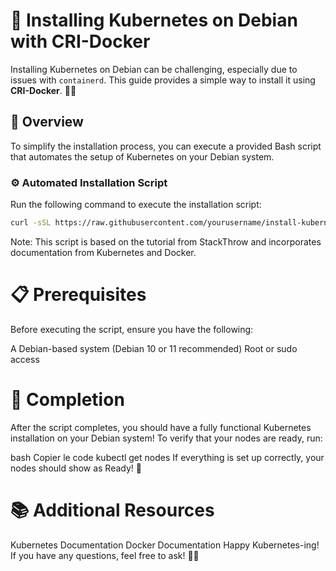 # 🚀 Installing Kubernetes on Debian with CRI-Docker

Installing Kubernetes on Debian can be challenging, especially due to issues with `containerd`. This guide provides a simple way to install it using **CRI-Docker**. 🐳✨

## 📜 Overview

To simplify the installation process, you can execute a provided Bash script that automates the setup of Kubernetes on your Debian system.

### ⚙️ Automated Installation Script

Run the following command to execute the installation script:

```bash
curl -sSL https://raw.githubusercontent.com/yourusername/install-kubernetes-script/main/install-k8s.sh | bash
```
Note: This script is based on the tutorial from StackThrow and incorporates documentation from Kubernetes and Docker.

# 📋 Prerequisites
Before executing the script, ensure you have the following:

A Debian-based system (Debian 10 or 11 recommended)
Root or sudo access
# 🎉 Completion
After the script completes, you should have a fully functional Kubernetes installation on your Debian system! To verify that your nodes are ready, run:

bash
Copier le code
kubectl get nodes
If everything is set up correctly, your nodes should show as Ready! 🌟

# 📚 Additional Resources
Kubernetes Documentation
Docker Documentation
Happy Kubernetes-ing! If you have any questions, feel free to ask! 🐳✨
